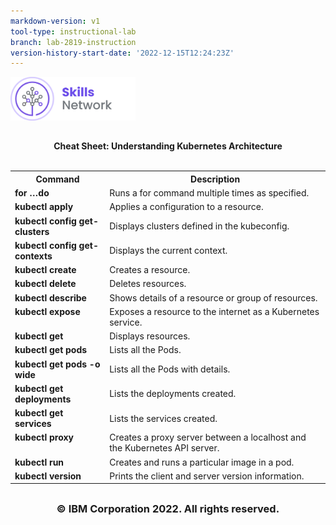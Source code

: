 ```yaml
---
markdown-version: v1
tool-type: instructional-lab
branch: lab-2819-instruction
version-history-start-date: '2022-12-15T12:24:23Z'
---
```

<img src="/images/IDSN-logo.png" width="200" alt="cognitiveclass.ai logo"  />

##

<div align="center"> <b>Cheat Sheet: Understanding Kubernetes Architecture</b>
</div>
<br>

<table>
<tr>
<th width="30%">Command</th width="70%"><th>Description</th>
</tr>

<tr>
<td width="30%"><b>for …do</b></td>
<td width="70%">Runs a for command multiple times as specified.
</tr>

<tr>
<td width="30%"><b>kubectl apply </b></td>
<td width="70%">Applies a configuration to a resource.
</tr>

<tr>
<td width="30%"valign="top"><b>kubectl config get-clusters </b></td>
<td width="70%">Displays clusters defined in the kubeconfig.
</td>

</tr>

<tr>
<td width="30%"valign="top"><b>kubectl config get-contexts </b></td>
<td width="70%">Displays the current context.
</td>
</tr>

<tr>
<td width="30%"valign="top"><b>kubectl create
</b></td>
<td width="70%">Creates a resource.
</td>
</tr>

<tr>
<td width="30%"valign="top"><b>kubectl delete</b></td>
<td width="70%">Deletes resources.
</td>
</tr>

<tr>
<td width="30%"valign="top"><b>kubectl describe </b></td>
<td width="70%">Shows details of a resource or group of resources.
</td>
</tr>

<tr>
<td width="30%"valign="top"><b>kubectl expose</b></td>
<td width="70%">Exposes a resource to the internet as a Kubernetes service.
</td>
</tr>

<tr>
<td width="30%"valign="top"><b>kubectl get</b></td>
<td width="70%">Displays resources.
</td>
</tr>

<tr>
<td width="30%"valign="top"><b>kubectl get pods</b></td>
<td width="70%">Lists all the Pods.
</td>
</tr>

<tr>
<td width="30%"valign="top"><b>kubectl get pods -o wide</b></td>
<td width="70%">Lists all the Pods with details.
</td>
</tr>

<tr>
<td width="30%"valign="top"><b>kubectl get deployments</b></td>
<td width="70%">Lists the deployments created.
</td>
</tr>

<tr>
<td width="30%"valign="top"><b>kubectl get services</b></td>
<td width="70%">Lists the services created.
</td>
</tr>

<tr>
<td width="30%"valign="top"><b>kubectl proxy</b></td>
<td width="70%">Creates a proxy server between a localhost and the Kubernetes API server.
</td>
</tr>

<tr>
<td width="30%"valign="top"><b>kubectl run</b></td>
<td width="70%">Creates and runs a particular image in a pod.
</td>
</tr>

<tr>
<td width="30%"valign="top"><b>kubectl version</b></td>
<td width="70%">Prints the client and server version information.
</td>
</tr>

</table>

## <h3 align="center"> © IBM Corporation 2022. All rights reserved. <h3/>
